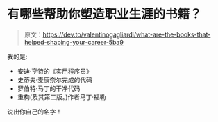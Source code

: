 # 有哪些帮助你塑造职业生涯的书籍？

> 原文：<https://dev.to/valentinogagliardi/what-are-the-books-that-helped-shaping-your-career-5ba9>

我的是:

*   安迪·亨特的《实用程序员》
*   史蒂夫·麦康奈尔完成的代码
*   罗伯特·马丁的干净代码
*   重构(及其第二版。)作者马丁·福勒

说出你自己的名字！